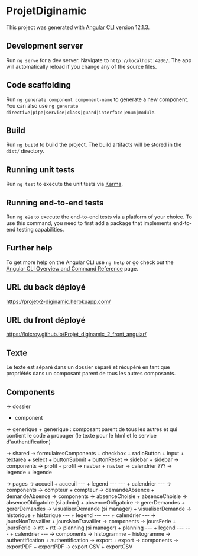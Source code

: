 # ProjetDiginamic

This project was generated with [Angular CLI](https://github.com/angular/angular-cli) version 12.1.3.

## Development server

Run `ng serve` for a dev server. Navigate to `http://localhost:4200/`. The app will automatically reload if you change any of the source files.

## Code scaffolding

Run `ng generate component component-name` to generate a new component. You can also use `ng generate directive|pipe|service|class|guard|interface|enum|module`.

## Build

Run `ng build` to build the project. The build artifacts will be stored in the `dist/` directory.

## Running unit tests

Run `ng test` to execute the unit tests via [Karma](https://karma-runner.github.io).

## Running end-to-end tests

Run `ng e2e` to execute the end-to-end tests via a platform of your choice. To use this command, you need to first add a package that implements end-to-end testing capabilities.

## Further help

To get more help on the Angular CLI use `ng help` or go check out the [Angular CLI Overview and Command Reference](https://angular.io/cli) page.


## URL du back déployé

https://projet-2-diginamic.herokuapp.com/

## URL du front déployé

https://loicroy.github.io/Projet_diginamic_2_front_angular/


## Texte

Le texte est séparé dans un dossier séparé et récupéré en tant que propriétés dans un composant parent de tous les autres composants.

## Components
-> dossier
+ component

-> generique
    + generique : composant parent de tous les autres et qui contient le code à propager (le texte pour le html et le service d'authentification)

-> shared
    -> formulairesComponents
        + checkbox
        + radioButton
        + input
        + textarea
        + select
        + buttonSubmit
        + buttonReset
    -> sidebar
        + sidebar
        -> components
            -> profil
                + profil
    -> navbar
        + navbar
    -> calendrier ???
    -> legende
        + legende
    
-> pages
    -> accueil
        + acceuil
        --- + legend ---
        --- + calendrier ---
        -> components
            -> compteur
                + compteur
    -> demandeAbsence
        + demandeAbsence
        -> components
            -> absenceChoisie
                + absenceChoisie
            -> absenceObligatoire (si admin)
                + absenceObligatoire
    -> gererDemandes
        + gererDemandes
    -> visualiserDemande (si manager)
        + visualiserDemande
    -> historique
        + historique
        --- + legend ---
        --- + calendrier ---
    -> joursNonTravailler
        + joursNonTravailler
        -> components
            -> joursFerie
                + joursFerie
            -> rtt
                + rtt
    -> planning (si manager)
        + planning
        --- + legend ---
        --- + calendrier ---
        -> components
            -> histogramme
                + histogramme
    -> authentification
        + authentification
    -> export
        + export
        -> components
            -> exportPDF
                + exportPDF
            -> export CSV
                + exportCSV
